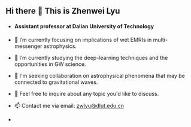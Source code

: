## Hi there 👋 This is Zhenwei Lyu
- ####  Assistant professor at Dalian University of Technology

- 🔭 I’m currently focusing on implications of wet EMRIs in multi-messenger astrophysics.
- 🌱 I’m currently studying the deep-learning techniques and the opportunities in GW science.  
- 👯 I'm seeking collaboration on astrophysical phenomena that may be connected to gravitational waves.
- 💬 Feel free to inquire about any topic you'd like to discuss.
- 📫 Contact me via email: zwlyu@dlut.edu.cn
- 






<!--
**GWLyu/GWLyu** is a ✨ _special_ ✨ repository because its `README.md` (this file) appears on your GitHub profile.

Here are some ideas to get you started:

- 🔭 I’m currently working on ...
- 🌱 I’m currently learning ...
- 👯 I’m looking to collaborate on ...
- 🤔 I’m looking for help with ...
- 💬 Ask me about ...
- 📫 How to reach me: ...
- 😄 Pronouns: ...
- ⚡ Fun fact: ...
-->
